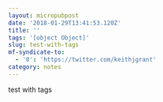 ```yaml
---
layout: micropubpost
date: '2018-01-29T13:41:53.120Z'
title: ''
tags: '[object Object]'
slug: test-with-tags
mf-syndicate-to:
  - '0': 'https://twitter.com/keithjgrant'
category: notes
---
```

test with tags
